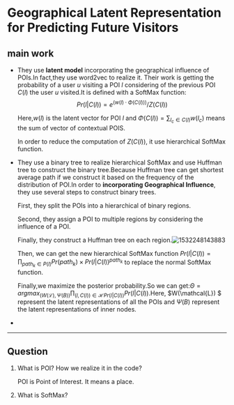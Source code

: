 # Geographical Latent Representation for Predicting Future Visitors #

## main work ##

- They use **latent model** incorporating the geographical influence of POIs.In fact,they use word2vec to realize it. Their work is getting the probability of a user $u$ visiting a POI $l$ considering of the previous POI $C(l)$ the user $u$ visited.It is defined with a SoftMax function:$$Pr(l|C(l)) = e^{(w(l)\cdot\Phi(C(l)) )}/Z(C(l))$$

  Here,$w(l)$ is the latent vector for POI $l$ and $\Phi(C(l)) = \sum_{l_{c}\in C(l)}w(l_{c})$ means the sum of vector of contextual POIS.

  In order to reduce the computation of $Z(C(l))$, it use hierarchical SoftMax function.

- They use a binary tree to realize hierarchical SoftMax and use Huffman tree to construct the binary tree.Because Huffman tree can get shortest average path if we construct it based on the frequency of the distribution of POI.In order to **incorporating Geographical Influence**, they use several steps to construct binary trees.

  First, they split the POIs into a hierarchical of binary regions.

  Second, they assign a POI to multiple regions by considering the influence of a POI.

  Finally, they  construct a Huffman tree on each region.![1532248143883](D:\github\paper\1532248143883.png)

  Then, we can get the new hierarchical SoftMax function $Pr(l|C(l)) = \prod_{path_{k} \in{P(l)}}Pr(path_{k})\times Pr(l|C(l))^{path_{k}}$ to replace the normal SoftMax function.

  Finally,we maximize the posterior probability.So we can get:$\Theta = argmax_{(W(\mathcal{L}),\Psi(B))}\prod_{(l,C(l))\in \mathcal{H} Pr(l|C(l))}Pr(l|C(l))$.Here, $W(\mathcal{L}) $ represent the latent representations of all the POIs and $\Psi(B)$ represent the latent representations of inner nodes.

- 

  

  

  

---

## Question ##

1. What is POI? How we realize it in the code?

   POI is Point of Interest. It means a place.

2. What is SoftMax?

